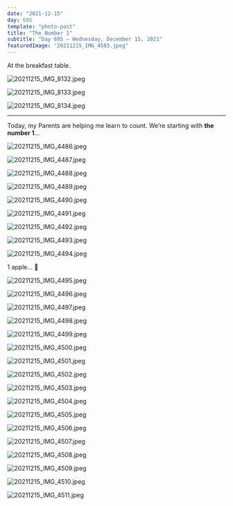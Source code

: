 ```yaml
---
date: "2021-12-15"
day: 695
template: "photo-post"
title: "The Number 1"
subtitle: "Day 695 – Wednesday, December 15, 2021"
featuredImage: "20211215_IMG_4503.jpeg"
---
```


At the breakfast table.

![20211215_IMG_8132.jpeg](20211215_IMG_8132.jpeg)

![20211215_IMG_8133.jpeg](20211215_IMG_8133.jpeg)

![20211215_IMG_8134.jpeg](20211215_IMG_8134.jpeg)

<hr />

Today, my Parents are helping me learn to count. We’re starting with <b>the number 1</b>…

![20211215_IMG_4486.jpeg](20211215_IMG_4486.jpeg)

![20211215_IMG_4487.jpeg](20211215_IMG_4487.jpeg)

![20211215_IMG_4488.jpeg](20211215_IMG_4488.jpeg)

![20211215_IMG_4489.jpeg](20211215_IMG_4489.jpeg)

![20211215_IMG_4490.jpeg](20211215_IMG_4490.jpeg)

![20211215_IMG_4491.jpeg](20211215_IMG_4491.jpeg)

![20211215_IMG_4492.jpeg](20211215_IMG_4492.jpeg)

![20211215_IMG_4493.jpeg](20211215_IMG_4493.jpeg)

![20211215_IMG_4494.jpeg](20211215_IMG_4494.jpeg)

1 apple… 🍎

![20211215_IMG_4495.jpeg](20211215_IMG_4495.jpeg)

![20211215_IMG_4496.jpeg](20211215_IMG_4496.jpeg)

![20211215_IMG_4497.jpeg](20211215_IMG_4497.jpeg)

![20211215_IMG_4498.jpeg](20211215_IMG_4498.jpeg)

![20211215_IMG_4499.jpeg](20211215_IMG_4499.jpeg)

![20211215_IMG_4500.jpeg](20211215_IMG_4500.jpeg)

![20211215_IMG_4501.jpeg](20211215_IMG_4501.jpeg)

![20211215_IMG_4502.jpeg](20211215_IMG_4502.jpeg)

![20211215_IMG_4503.jpeg](20211215_IMG_4503.jpeg)

![20211215_IMG_4504.jpeg](20211215_IMG_4504.jpeg)

![20211215_IMG_4505.jpeg](20211215_IMG_4505.jpeg)

![20211215_IMG_4506.jpeg](20211215_IMG_4506.jpeg)

![20211215_IMG_4507.jpeg](20211215_IMG_4507.jpeg)

![20211215_IMG_4508.jpeg](20211215_IMG_4508.jpeg)

![20211215_IMG_4509.jpeg](20211215_IMG_4509.jpeg)

![20211215_IMG_4510.jpeg](20211215_IMG_4510.jpeg)

![20211215_IMG_4511.jpeg](20211215_IMG_4511.jpeg)
